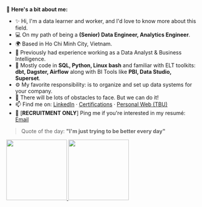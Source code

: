 👋 **Here's a bit about me:**

- ✨ Hi, I'm a data learner and worker, and I'd love to know more about this field.
- 💻 On my path of being a **(Senior) Data Engineer, Analytics Engineer**.
- 🌍 Based in Ho Chi Minh City, Vietnam.
- 💼 Previously had experience working as a Data Analyst & Business Intelligence.
- 🏢 Mostly code in **SQL, Python, Linux bash** and familiar with ELT toolkits: **dbt, Dagster, Airflow** along with BI Tools like **PBI, Data Studio, Superset**.
- ⚙️ My favorite responsibility: is to organize and set up data systems for your company.
- 💐 There will be lots of obstacles to face. But we can do it!
- 📫 Find me on: [LinkedIn](https://www.linkedin.com/in/hukieetr/) · [Certifications](https://bit.ly/KhoaTranHungPortfolio) · [Personal Web (TBU)](null)
- 📑 [**RECRUITMENT ONLY**] Ping me if you're interested in my resumé: [Email](mailto:khoatrandata.work@gmail.com)

> Quote of the day: **"I'm just trying to be better every day"**

<a href="https://github.com/keizatran">
  <img height="160em" src="https://github-readme-stats.vercel.app/api?username=keizatran&show_icons=true&include_all_commits=true&custom_title=GitHub+Stats+Public&theme=vue&rank_icon=github&hide=stars">
  <img height="160em" src="https://github-readme-stats.vercel.app/api/top-langs/?username=keizatran&layout=compact&theme=vue&custom_title=Most+Publicly+Used+Languages">
</a>
